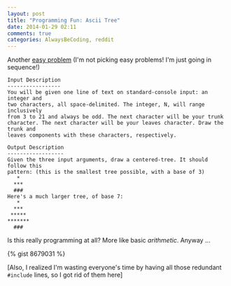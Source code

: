 ```yaml
---
layout: post
title: "Programming Fun: Ascii Tree"
date: 2014-01-29 02:11
comments: true
categories: AlwaysBeCoding, reddit
---
```


Another [easy problem](http://www.reddit.com/r/dailyprogrammer/comments/1t0r09/121613_challenge_145_easy_tree_generation/) (I'm not picking easy problems! I'm just going in sequence!)

```
Input Description
-----------------
You will be given one line of text on standard-console input: an integer and
two characters, all space-delimited. The integer, N, will range inclusively
from 3 to 21 and always be odd. The next character will be your trunk
character. The next character will be your leaves character. Draw the trunk and
leaves components with these characters, respectively.

Output Description
------------------
Given the three input arguments, draw a centered-tree. It should follow this
pattern: (this is the smallest tree possible, with a base of 3)
   *
  ***
  ###
Here's a much larger tree, of base 7:
   *
  ***
 *****
*******
  ###
```

Is this really programming at all? More like basic _arithmetic_. Anyway ...

{% gist 8679031 %}

[Also, I realized I'm wasting everyone's time by having all those redundant `#include` lines, so I got rid of them here]
